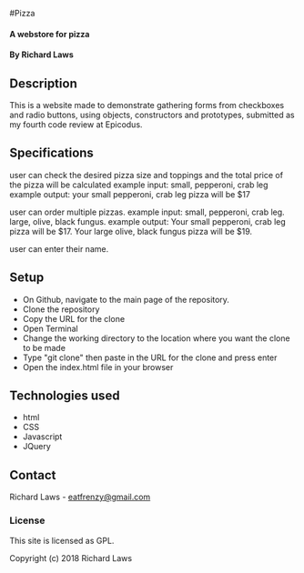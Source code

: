 #Pizza

#### A webstore for pizza

#### By Richard Laws

## Description

This is a website made to demonstrate gathering forms from checkboxes and radio buttons, using objects, constructors and prototypes, submitted as my fourth code review at Epicodus.

## Specifications

user can check the desired pizza size and toppings and the total price of the pizza will be calculated
example input: small, pepperoni, crab leg
example output: your small pepperoni, crab leg pizza will be $17

user can order multiple pizzas.
example input: small, pepperoni, crab leg. large, olive, black fungus.
example output: Your small pepperoni, crab leg pizza will be $17. Your large olive, black fungus pizza will be $19.

user can enter their name.

## Setup

* On Github, navigate to the main page of the repository.
* Clone the repository
* Copy the URL for the clone
* Open Terminal
* Change the working directory to the location where you want the clone to be made
* Type "git clone" then paste in the URL for the clone and press enter
* Open the index.html file in your browser


## Technologies used

* html
* CSS
* Javascript
* JQuery

## Contact

Richard Laws - eatfrenzy@gmail.com

### License

This site is licensed as GPL.

Copyright (c) 2018 Richard Laws
